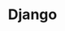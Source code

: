 ---
layout: grid
title: Django
description: >
    Posts in Django category
slug: Django
permalink: django
---